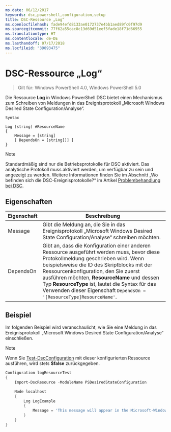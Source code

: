 ```yaml
---
ms.date: 06/12/2017
keywords: dsc,powershell,configuration,setup
title: DSC-Ressource „Log“
ms.openlocfilehash: fade94efd8133ae0172737e4bb1aed89fc0f97d9
ms.sourcegitcommit: 77f62a55cac8c13d69d51eef5fade18f71d66955
ms.translationtype: HT
ms.contentlocale: de-DE
ms.lasthandoff: 07/17/2018
ms.locfileid: "39093475"
---
```

# <a name="dsc-log-resource"></a>DSC-Ressource „Log“

> Gilt für: Windows PowerShell 4.0, Windows PowerShell 5.0

Die Ressource __Log__ in Windows PowerShell DSC bietet einen Mechanismus zum Schreiben von Meldungen in das Ereignisprotokoll „Microsoft Windows Desired State Configuration/Analyse“.

```
Syntax

Log [string] #ResourceName
{
    Message = [string]
    [ DependsOn = [string[]] ]
}
```

> [!NOTE]
> Standardmäßig sind nur die Betriebsprotokolle für DSC aktiviert. Das analytische Protokoll muss aktiviert werden, um verfügbar zu sein und angezeigt zu werden. Weitere Informationen finden Sie im Abschnitt „Wo befinden sich die DSC-Ereignisprotokolle?“ im Artikel [Problembehandlung bei DSC](https://msdn.microsoft.com/en-us/powershell/dsc/troubleshooting#where-are-dsc-event-logs).

## <a name="properties"></a>Eigenschaften

|  Eigenschaft  |  Beschreibung   |
|---|---|
| Message| Gibt die Meldung an, die Sie in das Ereignisprotokoll „Microsoft Windows Desired State Configuration/Analyse“ schreiben möchten.|
| DependsOn | Gibt an, dass die Konfiguration einer anderen Ressource ausgeführt werden muss, bevor diese Protokollmeldung geschrieben wird. Wenn beispielsweise die ID des Skriptblocks mit der Ressourcenkonfiguration, den Sie zuerst ausführen möchten, __ResourceName__ und dessen Typ __ResourceType__ ist, lautet die Syntax für das Verwenden dieser Eigenschaft `DependsOn = '[ResourceType]ResourceName'`.|

## <a name="example"></a>Beispiel

Im folgenden Beispiel wird veranschaulicht, wie Sie eine Meldung in das Ereignisprotokoll „Microsoft Windows Desired State Configuration/Analyse“ einschließen.

> [!NOTE]
> Wenn Sie [Test-DscConfiguration](https://technet.microsoft.com/en-us/library/dn407382.aspx) mit dieser konfigurierten Ressource ausführen, wird stets **$false** zurückgegeben.

```powershell
Configuration logResourceTest
{
    Import-DscResource -ModuleName PSDesiredStateConfiguration

    Node localhost
    {
        Log LogExample
        {
            Message = 'This message will appear in the Microsoft-Windows-Desired State Configuration/Analytic event log.'
        }
    }
}
```
